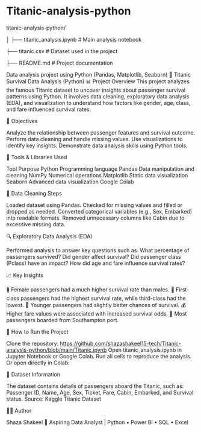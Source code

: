 # Titanic-analysis-python
titanic-analysis-python/

│
├── titanic_analysis.ipynb      # Main analysis notebook

├── titanic.csv                 # Dataset used in the project

├── README.md                   # Project documentation

Data analysis project using Python (Pandas, Matplotlib, Seaborn)
🐍 Titanic Survival Data Analysis (Python)
📊 Project Overview
This project analyzes the famous Titanic dataset to uncover insights about passenger survival patterns using Python.
It involves data cleaning, exploratory data analysis (EDA), and visualization to understand how factors like gender, age, class, and fare influenced survival rates.

🎯 Objectives

Analyze the relationship between passenger features and survival outcome.
Perform data cleaning and handle missing values.
Use visualizations to identify key insights.
Demonstrate data analysis skills using Python tools.

🧰 Tools & Libraries Used

Tool	Purpose
Python	Programming language
Pandas	Data manipulation and cleaning
NumPy	Numerical operations
Matplotlib	Static data visualization
Seaborn	Advanced data visualization
Google Colab 

🧼 Data Cleaning Steps

Loaded dataset using Pandas.
Checked for missing values and filled or dropped as needed.
Converted categorical variables (e.g., Sex, Embarked) into readable formats.
Removed unnecessary columns like Cabin due to excessive missing data.

🔍 Exploratory Data Analysis (EDA)

Performed analysis to answer key questions such as:
What percentage of passengers survived?
Did gender affect survival?
Did passenger class (Pclass) have an impact?
How did age and fare influence survival rates?

📈 Key Insights

🚺 Female passengers had a much higher survival rate than males.
🏰 First-class passengers had the highest survival rate, while third-class had the lowest.
👶 Younger passengers had slightly better chances of survival.
💰 Higher fare values were associated with increased survival odds.
🚢 Most passengers boarded from Southampton port.

🚀 How to Run the Project

Clone the repository:
https://github.com/shazashakeel15-tech/Titanic-analysis-python/blob/main/Titanic.ipynb
Open titanic_analysis.ipynb in Jupyter Notebook or Google Colab.
Run all cells to reproduce the analysis.
Or open directly in Colab:

🧾 Dataset Information

The dataset contains details of passengers aboard the Titanic, such as:
Passenger ID, Name, Age, Sex, Ticket, Fare, Cabin, Embarked, and Survival status.
Source: Kaggle Titanic Dataset

👩‍💻 Author

Shaza Shakeel
📍 Aspiring Data Analyst | Python • Power BI • SQL • Excel

